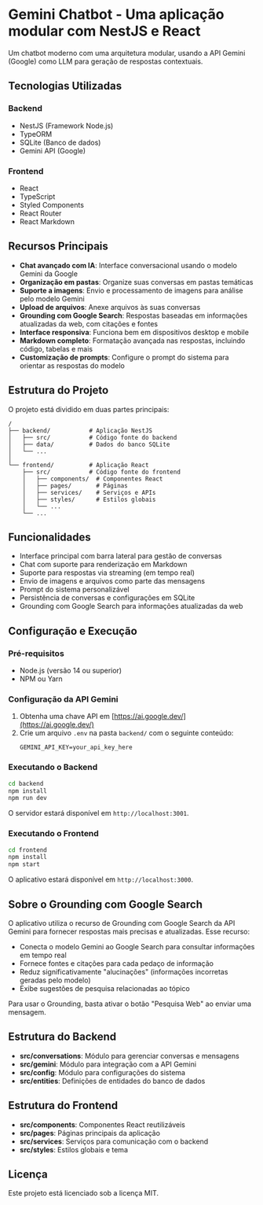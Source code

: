 # Gemini Chatbot - Uma aplicação modular com NestJS e React

Um chatbot moderno com uma arquitetura modular, usando a API Gemini (Google) como LLM para geração de respostas contextuais.

## Tecnologias Utilizadas

### Backend
- NestJS (Framework Node.js)
- TypeORM
- SQLite (Banco de dados)
- Gemini API (Google)

### Frontend
- React
- TypeScript
- Styled Components
- React Router
- React Markdown

## Recursos Principais

- **Chat avançado com IA**: Interface conversacional usando o modelo Gemini da Google
- **Organização em pastas**: Organize suas conversas em pastas temáticas
- **Suporte a imagens**: Envio e processamento de imagens para análise pelo modelo Gemini
- **Upload de arquivos**: Anexe arquivos às suas conversas
- **Grounding com Google Search**: Respostas baseadas em informações atualizadas da web, com citações e fontes
- **Interface responsiva**: Funciona bem em dispositivos desktop e mobile
- **Markdown completo**: Formatação avançada nas respostas, incluindo código, tabelas e mais
- **Customização de prompts**: Configure o prompt do sistema para orientar as respostas do modelo

## Estrutura do Projeto

O projeto está dividido em duas partes principais:

```
/
├── backend/           # Aplicação NestJS
│   ├── src/           # Código fonte do backend
│   ├── data/          # Dados do banco SQLite
│   └── ...
│
└── frontend/          # Aplicação React
    ├── src/           # Código fonte do frontend
    │   ├── components/  # Componentes React
    │   ├── pages/       # Páginas
    │   ├── services/    # Serviços e APIs
    │   ├── styles/      # Estilos globais
    │   └── ...
    └── ...
```

## Funcionalidades

- Interface principal com barra lateral para gestão de conversas
- Chat com suporte para renderização em Markdown
- Suporte para respostas via streaming (em tempo real)
- Envio de imagens e arquivos como parte das mensagens
- Prompt do sistema personalizável
- Persistência de conversas e configurações em SQLite
- Grounding com Google Search para informações atualizadas da web

## Configuração e Execução

### Pré-requisitos
- Node.js (versão 14 ou superior)
- NPM ou Yarn

### Configuração da API Gemini

1. Obtenha uma chave API em [https://ai.google.dev/](https://ai.google.dev/)
2. Crie um arquivo `.env` na pasta `backend/` com o seguinte conteúdo:
   ```
   GEMINI_API_KEY=your_api_key_here
   ```

### Executando o Backend

```bash
cd backend
npm install
npm run dev
```

O servidor estará disponível em `http://localhost:3001`.

### Executando o Frontend

```bash
cd frontend
npm install
npm start
```

O aplicativo estará disponível em `http://localhost:3000`.

## Sobre o Grounding com Google Search

O aplicativo utiliza o recurso de Grounding com Google Search da API Gemini para fornecer respostas mais precisas e atualizadas. Esse recurso:

- Conecta o modelo Gemini ao Google Search para consultar informações em tempo real
- Fornece fontes e citações para cada pedaço de informação
- Reduz significativamente "alucinações" (informações incorretas geradas pelo modelo)
- Exibe sugestões de pesquisa relacionadas ao tópico

Para usar o Grounding, basta ativar o botão "Pesquisa Web" ao enviar uma mensagem.

## Estrutura do Backend

- **src/conversations**: Módulo para gerenciar conversas e mensagens
- **src/gemini**: Módulo para integração com a API Gemini
- **src/config**: Módulo para configurações do sistema
- **src/entities**: Definições de entidades do banco de dados

## Estrutura do Frontend

- **src/components**: Componentes React reutilizáveis
- **src/pages**: Páginas principais da aplicação
- **src/services**: Serviços para comunicação com o backend
- **src/styles**: Estilos globais e tema

## Licença

Este projeto está licenciado sob a licença MIT. 
